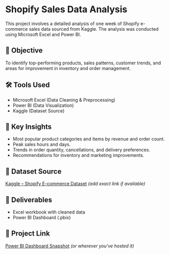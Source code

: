 # Shopify Sales Data Analysis

This project involves a detailed analysis of one week of Shopify e-commerce sales data sourced from Kaggle. The analysis was conducted using Microsoft Excel and Power BI.

## 🧠 Objective
To identify top-performing products, sales patterns, customer trends, and areas for improvement in inventory and order management.

## 🛠️ Tools Used
- Microsoft Excel (Data Cleaning & Preprocessing)
- Power BI (Data Visualization)
- Kaggle (Dataset Source)

## 📌 Key Insights
- Most popular product categories and items by revenue and order count.
- Peak sales hours and days.
- Trends in order quantity, cancellations, and delivery preferences.
- Recommendations for inventory and marketing improvements.

## 📂 Dataset Source
[Kaggle – Shopify E-commerce Dataset](https://www.kaggle.com/) *(add exact link if available)*

## 📎 Deliverables
- Excel workbook with cleaned data
- Power BI Dashboard (.pbix)

## 🔗 Project Link
[Power BI Dashboard Snapshot](https://www.linkedin.com/in/jaypandey10/details/projects/) *(or wherever you've hosted it)*
